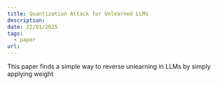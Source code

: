```yaml
---
title: Quantization Attack for Unlearned LLMs
description: 
date: 22/01/2025
tags:
  - paper
url:
---
```

This paper finds a simple way to reverse unlearning in LLMs by simply applying weight 


